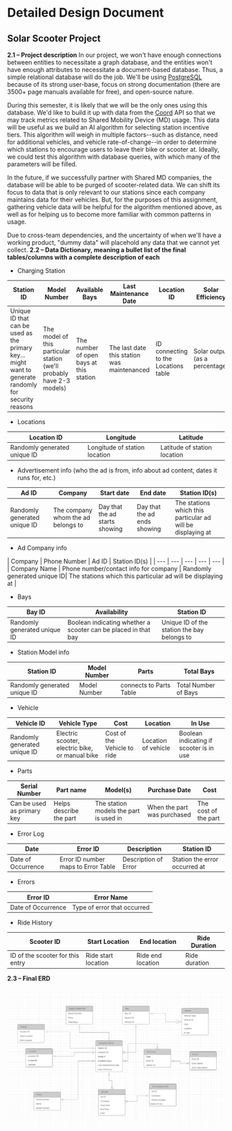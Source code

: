 # Detailed Design Document
## Solar Scooter Project

**2.1 – Project description**
In our project, we won't have enough connections between entities to necessitate a graph database, and the entities won't have enough attributes to necessitate a document-based database. Thus, a simple relational database will do the job.  We'll be using [PostgreSQL](https://www.postgresql.org/) because of its strong user-base, focus on strong documentation (there are 3500+ page manuals available for free), and open-source nature.

During this semester, it is likely that we will be the only ones using this database.  We'd like to build it up with data from the [Coord](https://coord.co/quickstart/sv) API so that we may track metrics related to Shared Mobility Device (MD) usage.  This data will be useful as we build an AI algorithm for selecting station incentive tiers.  This algorithm will weigh in multiple factors--such as distance, need for additional vehicles, and vehicle rate-of-change--in order to determine which stations to encourage users to leave their bike or scooter at.  Ideally, we could test this algorithm with database queries, with which many of the parameters will be filled.

In the future, if we successfully partner with Shared MD companies, the database will be able to be purged of scooter-related data.  We can shift its focus to data that is only relevant to our stations since each company maintains data for their vehicles.  But, for the purposes of this assignment, gathering vehicle data will be helpful for the algorithm mentioned above, as well as for helping us to become more familiar with common patterns in usage.

Due to cross-team dependencies, and the uncertainty of when we'll have a working product, &quot;dummy data&quot; will placehold any data that we cannot yet collect.
**2.2 – Data Dictionary, meaning a bullet list of the final tables/columns with a complete description of each**

- Charging Station

| Station ID | Model Number | Available Bays | Last Maintenance Date | Location ID | Solar Efficiency |
| --- | --- | --- | --- | --- | --- |
| Unique ID that can be used as the primary key... might want to generate randomly for security reasons | The model of this particular station (we'll probably have 2-3 models) | The number of open bays at this station | The last date this station was maintenanced | ID connecting to the Locations table | Solar output (as a percentage) |

- Locations

| Location ID | Longitude | Latitude |
| --- | --- | --- |
| Randomly generated unique ID | Longitude of station location | Latitude of station location |


- Advertisement info (who the ad is from, info about ad content, dates it runs for, etc.)

| Ad ID | Company | Start date | End date | Station ID(s) |
| --- | --- | --- | --- | --- |
| Randomly generated unique ID | The company whom the ad belongs to | Day that the ad starts showing | Day that the ad ends showing | The stations which this particular ad will be displaying at |

- Ad Company info

| Company | Phone Number | Ad ID | Station ID(s) |
| --- | --- | --- | --- | --- |
| Company Name | Phone number/contact info for company | Randomly generated unique ID| The stations which this particular ad will be displaying at |

- Bays

| Bay ID | Availability | Station ID |
| --- | --- | --- |
| Randomly generated unique ID | Boolean indicating whether a scooter can be placed in that bay | Unique ID of the station the bay belongs to|

- Station Model info

| Station ID | Model Number | Parts | Total Bays |
| --- | --- | --- | --- |
| Randomly generated unique ID | Model Number | connects to Parts Table | Total Number of Bays |


- Vehicle

| Vehicle ID | Vehicle Type | Cost | Location | In Use |
| --- | --- | --- | --- | --- |
| Randomly generated unique ID | Electric scooter, electric bike, or manual bike | Cost of the Vehicle to ride | Location of vehicle | Boolean indicating if scooter is in use |

- Parts

| Serial Number | Part name | Model(s) | Purchase Date | Cost |
| --- | --- | --- | --- | --- |
| Can be used as primary key | Helps describe the part | The station models the part is used in | When the part was purchased | The cost of the part |

- Error Log

| Date | Error ID | Description | Station ID |
| --- | --- | --- | ---|
| Date of Occurrence | Error ID number maps to Error Table | Description of Error | Station the error occurred at |

- Errors

| Error ID | Error Name |
| --- | --- |
| Date of Occurrence | Type of error that occurred |

- Ride History

| Scooter ID | Start Location | End location | Ride Duration |
| --- | --- | --- | --- |
| ID of the scooter for this entry | Ride start location | Ride end location | Ride duration |


**2.3 – Final ERD**

![ERD](./images/ERD-final.png)
